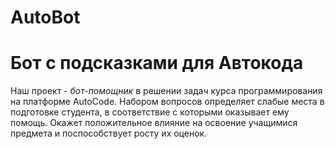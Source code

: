 # AutoBot

<h1>Бот с подсказками для Автокода</h1>
<p>Наш проект -  <em>бот-помощник</em> в решении задач курса программирования на платформе AutoCode. Набором вопросов определяет слабые места в подготовке студента, в соответствие с которыми оказывает ему помощь. Окажет положительное влияние на освоение учащимися предмета и поспособствует росту их оценок.</p>
